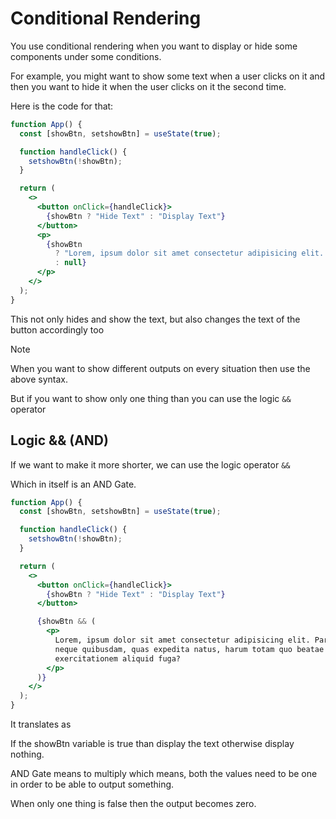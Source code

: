 # Conditional Rendering

You use conditional rendering when you want to display or hide some components under some conditions.

For example, you might want to show some text when a user clicks on it and then you want to hide it when the user clicks on it the second time.

Here is the code for that:

```jsx
function App() {
  const [showBtn, setshowBtn] = useState(true);

  function handleClick() {
    setshowBtn(!showBtn);
  }

  return (
    <>
      <button onClick={handleClick}>
        {showBtn ? "Hide Text" : "Display Text"}
      </button>
      <p>
        {showBtn
          ? "Lorem, ipsum dolor sit amet consectetur adipisicing elit. Pariatur neque quibusdam, quas expedita natus, harum totam quo beatae exercitationem aliquid fuga?"
          : null}
      </p>
    </>
  );
}
```

This not only hides and show the text, but also changes the text of the button accordingly too

> [!NOTE]
> When you want to show different outputs on every situation then use the above syntax.
>
> But if you want to show only one thing than you can use the logic `&&` operator

## Logic && (AND)

If we want to make it more shorter, we can use the logic operator `&&`

Which in itself is an AND Gate.

```jsx
function App() {
  const [showBtn, setshowBtn] = useState(true);

  function handleClick() {
    setshowBtn(!showBtn);
  }

  return (
    <>
      <button onClick={handleClick}>
        {showBtn ? "Hide Text" : "Display Text"}
      </button>

      {showBtn && (
        <p>
          Lorem, ipsum dolor sit amet consectetur adipisicing elit. Pariatur
          neque quibusdam, quas expedita natus, harum totam quo beatae
          exercitationem aliquid fuga?
        </p>
      )}
    </>
  );
}
```

It translates as

If the showBtn variable is true than display the text otherwise display nothing.

AND Gate means to multiply which means, both the values need to be one in order to be able to output something.

When only one thing is false then the output becomes zero.
